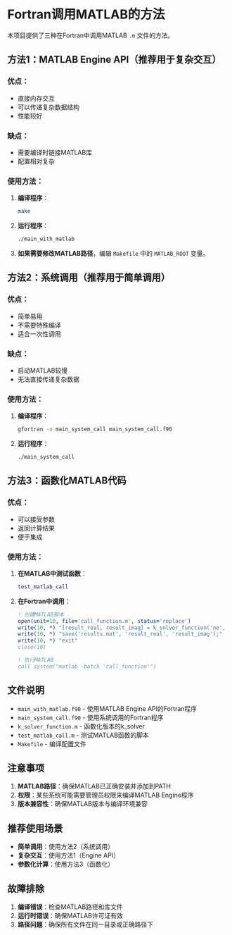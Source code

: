 # Fortran调用MATLAB的方法

本项目提供了三种在Fortran中调用MATLAB `.m` 文件的方法。

## 方法1：MATLAB Engine API（推荐用于复杂交互）

### 优点：
- 直接内存交互
- 可以传递复杂数据结构
- 性能较好

### 缺点：
- 需要编译时链接MATLAB库
- 配置相对复杂

### 使用方法：

1. **编译程序**：
   ```bash
   make
   ```

2. **运行程序**：
   ```bash
   ./main_with_matlab
   ```

3. **如果需要修改MATLAB路径**，编辑 `Makefile` 中的 `MATLAB_ROOT` 变量。

## 方法2：系统调用（推荐用于简单调用）

### 优点：
- 简单易用
- 不需要特殊编译
- 适合一次性调用

### 缺点：
- 启动MATLAB较慢
- 无法直接传递复杂数据

### 使用方法：

1. **编译程序**：
   ```bash
   gfortran -o main_system_call main_system_call.f90
   ```

2. **运行程序**：
   ```bash
   ./main_system_call
   ```

## 方法3：函数化MATLAB代码

### 优点：
- 可以接受参数
- 返回计算结果
- 便于集成

### 使用方法：

1. **在MATLAB中测试函数**：
   ```matlab
   test_matlab_call
   ```

2. **在Fortran中调用**：
   ```fortran
   ! 创建MATLAB脚本
   open(unit=10, file='call_function.m', status='replace')
   write(10, *) "[result_real, result_imag] = k_solver_function('ne', 2e18);"
   write(10, *) "save('results.mat', 'result_real', 'result_imag');"
   write(10, *) "exit"
   close(10)
   
   ! 执行MATLAB
   call system("matlab -batch 'call_function'")
   ```

## 文件说明

- `main_with_matlab.f90` - 使用MATLAB Engine API的Fortran程序
- `main_system_call.f90` - 使用系统调用的Fortran程序
- `k_solver_function.m` - 函数化版本的k_solver
- `test_matlab_call.m` - 测试MATLAB函数的脚本
- `Makefile` - 编译配置文件

## 注意事项

1. **MATLAB路径**：确保MATLAB已正确安装并添加到PATH
2. **权限**：某些系统可能需要管理员权限来编译MATLAB Engine程序
3. **版本兼容性**：确保MATLAB版本与编译环境兼容

## 推荐使用场景

- **简单调用**：使用方法2（系统调用）
- **复杂交互**：使用方法1（Engine API）
- **参数化计算**：使用方法3（函数化）

## 故障排除

1. **编译错误**：检查MATLAB路径和库文件
2. **运行时错误**：确保MATLAB许可证有效
3. **路径问题**：确保所有文件在同一目录或正确路径下 